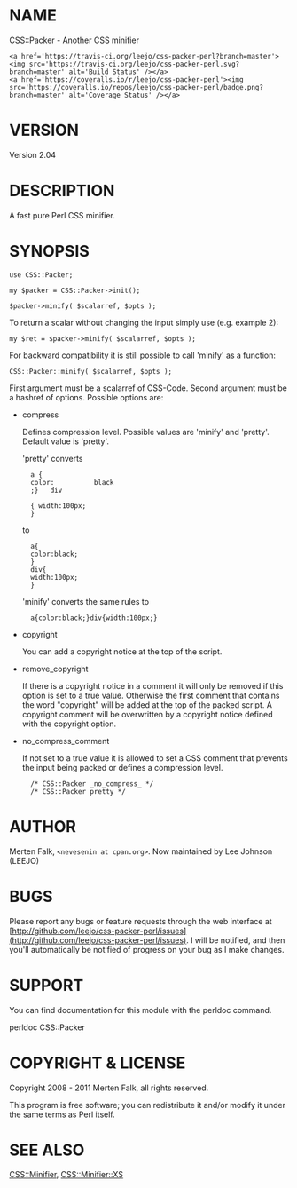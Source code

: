 # NAME

CSS::Packer - Another CSS minifier

<div>

    <a href='https://travis-ci.org/leejo/css-packer-perl?branch=master'><img src='https://travis-ci.org/leejo/css-packer-perl.svg?branch=master' alt='Build Status' /></a>
    <a href='https://coveralls.io/r/leejo/css-packer-perl'><img src='https://coveralls.io/repos/leejo/css-packer-perl/badge.png?branch=master' alt='Coverage Status' /></a>
</div>

# VERSION

Version 2.04

# DESCRIPTION

A fast pure Perl CSS minifier.

# SYNOPSIS

    use CSS::Packer;

    my $packer = CSS::Packer->init();

    $packer->minify( $scalarref, $opts );

To return a scalar without changing the input simply use (e.g. example 2):

    my $ret = $packer->minify( $scalarref, $opts );

For backward compatibility it is still possible to call 'minify' as a function:

    CSS::Packer::minify( $scalarref, $opts );

First argument must be a scalarref of CSS-Code.
Second argument must be a hashref of options. Possible options are:

- compress

    Defines compression level. Possible values are 'minify' and 'pretty'.
    Default value is 'pretty'.

    'pretty' converts

        a {
        color:          black
        ;}   div

        { width:100px;
        }

    to

        a{
        color:black;
        }
        div{
        width:100px;
        }

    'minify' converts the same rules to

        a{color:black;}div{width:100px;}

- copyright

    You can add a copyright notice at the top of the script.

- remove\_copyright

    If there is a copyright notice in a comment it will only be removed if this
    option is set to a true value. Otherwise the first comment that contains the
    word "copyright" will be added at the top of the packed script. A copyright
    comment will be overwritten by a copyright notice defined with the copyright
    option.

- no\_compress\_comment

    If not set to a true value it is allowed to set a CSS comment that
    prevents the input being packed or defines a compression level.

        /* CSS::Packer _no_compress_ */
        /* CSS::Packer pretty */

# AUTHOR

Merten Falk, `<nevesenin at cpan.org>`. Now maintained by Lee
Johnson (LEEJO)

# BUGS

Please report any bugs or feature requests through
the web interface at [http://github.com/leejo/css-packer-perl/issues](http://github.com/leejo/css-packer-perl/issues).  I will be notified, and then you'll
automatically be notified of progress on your bug as I make changes.

# SUPPORT

You can find documentation for this module with the perldoc command.

perldoc CSS::Packer

# COPYRIGHT & LICENSE

Copyright 2008 - 2011 Merten Falk, all rights reserved.

This program is free software; you can redistribute it and/or modify it
under the same terms as Perl itself.

# SEE ALSO

[CSS::Minifier](https://metacpan.org/pod/CSS::Minifier),
[CSS::Minifier::XS](https://metacpan.org/pod/CSS::Minifier::XS)
